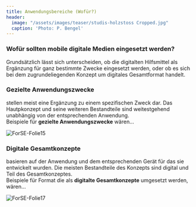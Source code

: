 ```yaml
---
title: Anwendungsbereiche (Wofür?)
header:
  image: "/assets/images/teaser/studis-holzstoss Cropped.jpg"
  caption: 'Photo: P. Bengel'
---
```


### Wofür sollten mobile digitale Medien eingesetzt werden?
Grundsätzlich lässt sich unterscheiden, ob die digitalten Hilfsmittel als Ergänzung für ganz bestimmte Zwecke eingesetzt werden, oder ob es sich bei dem zugrundeliegenden Konzept um digitales Gesamtformat handelt.<br>

### Gezielte Anwendungszwecke
stellen meist eine Ergänzung zu einem spezifischen Zweck dar. Das Hautpkonzept und seine weiteren Bestandteile sind weitestgehend unabhängig von der entsprechenden Anwendung. <br>
Beispiele für <b>gezielte Anwendungszwecke</b> wären...

![ForSE-Folie15]({{site.baseurl}}/assets/images/ForSE-Folie15.png)

### Digitale Gesamtkonzepte
basieren auf der Anwendung und dem entsprechenden Gerät für das sie entwickelt wurden. Die meisten Bestandteile des Konzepts sind digital und Teil des Gesamtkonzeptes.<br>
Beispiele für Format die als <b>digitalte Gesamtkonzepte</b> umgesetzt werden, wären...

![ForSE-Folie17]({{site.baseurl}}/assets/images/ForSE-Folie17.png)

<!--
Text Text Text
-->
